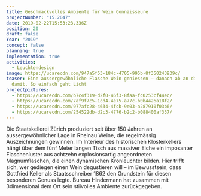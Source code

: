 ```yaml
---
title: Geschmackvolles Ambiente für Wein Connaisseure
projectNumber: "15.2047"
date: 2019-02-22T15:53:23.336Z
position: 20
draft: false
Year: "2019"
concept: false
planning: true
implementation: true
activities:
  - Leuchtendesign
image: https://ucarecdn.com/947a5f53-184c-4705-995b-8f350243939c/
teaser: Eine aussergewöhnliche Flasche Wein geniessen – danach ab an die Decke
  damit. So einfach geht Licht
projectpictures:
  - https://ucarecdn.com/b7c4f319-d2f0-46f3-8faa-fc0253cf44ec/
  - https://ucarecdn.com/7af9f7c5-1cd4-4e75-a77c-b0b4426a18f2/
  - https://ucarecdn.com/977afc28-4634-4fcb-9e03-a287910f03b6/
  - https://ucarecdn.com/254522db-d2c3-4776-b2c2-b088400af337/
---
```

Die Staatskellerei Zürich produziert seit über 150 Jahren an aussergewöhnlicher Lage in Rheinau Weine, die regelmässig Auszeichnungen gewinnen. Im Interieur des historischen Klosterkellers hängt über dem fünf Meter langen Tisch aus massiver Eiche ein imposanter Flaschenluster aus achtzehn explosionsartig angeordneten Magnumflaschen, die einen dynamischen Kronleuchter bilden. Hier trifft sich, wer gediegen einen Wein degustieren will – im Bewusstsein, dass Gottfried Keller als Staatsschreiber 1862 den Grundstein für diesen besonderen Genuss legte. Bureau Hindermann hat zusammen mit 3dimensional dem Ort sein stilvolles Ambiente zurückgegeben.
